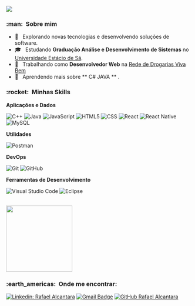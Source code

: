 
![](https://komarev.com/ghpvc/?username=rafaelalca&color=006bed)

<h3> :man: &nbsp;Sobre mim </h3>

- 🤔 &nbsp; Explorando novas tecnologias e desenvolvendo soluções de software.
- 🎓 &nbsp; Estudando **Graduação Análise e Desenvolvimento de Sistemas** no <a href="https://estacio.br/">Universidade Estácio de Sá</a>.
- 💼 &nbsp; Trabalhando como **Desenvolvedor Web** na <a href="https://drogariavivabem.com.br/">Rede de Drogarias Viva Bem</a>
- 🌱 &nbsp; Aprendendo mais sobre ** C#  JAVA ** .

<h3> :rocket: &nbsp;Minhas Skills </h3>

**Aplicações e Dados**

  ![C++](https://img.shields.io/badge/-C++-333333?style=flat&logo=C%2B%2B&logoColor=00599C)
  ![Java](https://img.shields.io/badge/-Java-333333?style=flat&logo=Java&logoColor=007396)
  ![JavaScript](https://img.shields.io/badge/-JavaScript-333333?style=flat&logo=javascript)
  ![HTML5](https://img.shields.io/badge/-HTML5-333333?style=flat&logo=HTML5)
  ![CSS](https://img.shields.io/badge/-CSS-333333?style=flat&logo=CSS3&logoColor=1572B6)
  ![React](https://img.shields.io/badge/-React-333333?style=flat&logo=react)
  ![React Native](https://img.shields.io/badge/-React%20Native-333333?style=flat&logo=react)
  ![MySQL](https://img.shields.io/badge/-MySQL-333333?style=flat&logo=mysql)

**Utilidades**

   ![Postman](https://img.shields.io/badge/-Postman-333333?style=flat&logo=postman)

**DevOps**

  ![Git](https://img.shields.io/badge/-Git-333333?style=flat&logo=git)
  ![GitHub](https://img.shields.io/badge/-GitHub-333333?style=flat&logo=github)
  
**Ferramentas de Desenvolvimento**

  ![Visual Studio Code](https://img.shields.io/badge/-Visual%20Studio%20Code-333333?style=flat&logo=visual-studio-code&logoColor=007ACC)
  ![Eclipse](https://img.shields.io/badge/-Eclipse-333333?style=flat&logo=eclipse-ide&logoColor=2C2255)
  

<br/>

<a href="https://github.com/rafaelalca">
  <img height="180em" src="https://github-readme-stats.vercel.app/api?username=rafaelalca&theme=dracula&show_icons=true" />
</a>

<br/>

<h3> :earth_americas: &nbsp;Onde me encontrar: </h3> 

[![Linkedin: Rafael Alcantara](https://img.shields.io/badge/-rafaelalc-blue?style=flat-square&logo=Linkedin&logoColor=white&link=https://www.linkedin.com/in/rafaelalc/)](https://www.linkedin.com/in/rafaelalc/)
[![Gmail Badge](https://img.shields.io/badge/-r4f4elr@gmail.com-006bed?style=flat-square&logo=Gmail&logoColor=white&link=mailto:r4f4elr@gmail.comL)](mailto:r4f4elr@gmail.com)
[![GitHub Rafael Alcantara]( https://img.shields.io/github/followers/VanessaSwerts?label=follow&style=social)](https://github.com/rafaelalca/rafaelalca/)
